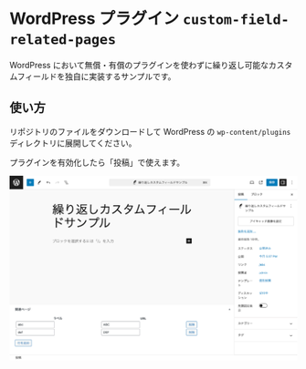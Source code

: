 # WordPress プラグイン `custom-field-related-pages`

WordPress において無償・有償のプラグインを使わずに繰り返し可能なカスタムフィールドを独自に実装するサンプルです。

## 使い方

リポジトリのファイルをダウンロードして WordPress の `wp-content/plugins` ディレクトリに展開してください。

プラグインを有効化したら「投稿」で使えます。

![スクリーンショット](./assets/screenshot.png)
